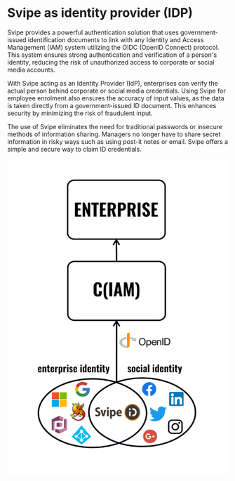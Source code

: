 # Svipe as identity provider (IDP)

Svipe provides a powerful authentication solution that uses government-issued identification documents to link with any Identity and Access Management (IAM) system utilizing the OIDC (OpenID Connect) protocol. This system ensures strong authentication and verification of a person's identity, reducing the risk of unauthorized access to corporate or social media accounts.

With Svipe acting as an Identity Provider (IdP), enterprises can verify the actual person behind corporate or social media credentials. Using Svipe for employee enrolment also ensures the accuracy of input values, as the data is taken directly from a government-issued ID document. This enhances security by minimizing the risk of fraudulent input.

The use of Svipe eliminates the need for traditional passwords or insecure methods of information sharing. Managers no longer have to share secret information in risky ways such as using post-it notes or email. Svipe offers a simple and secure way to claim ID credentials.

![info text](./images/onboarding/iam.png)

